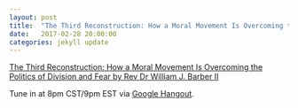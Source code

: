 ```yaml
---
layout: post
title:  "The Third Reconstruction: How a Moral Movement Is Overcoming the Politics of Division and Fear"
date:   2017-02-28 20:00:00
categories: jekyll update
---
```


[The Third Reconstruction: How a Moral Movement Is Overcoming the Politics of Division and Fear by Rev Dr William J. Barber II](https://www.amazon.com/dp/B00WCY4YK4/ref=dp-kindle-redirect?_encoding=UTF8&btkr=1)

Tune in at 8pm CST/9pm EST via [Google Hangout](https://plus.google.com/hangouts/_/calendar/d2lsbGlhbXMucmViZWNjYUBnbWFpbC5jb20.bnia6aq7dl7dtj9vib6m6t0edg?authuser=0).
